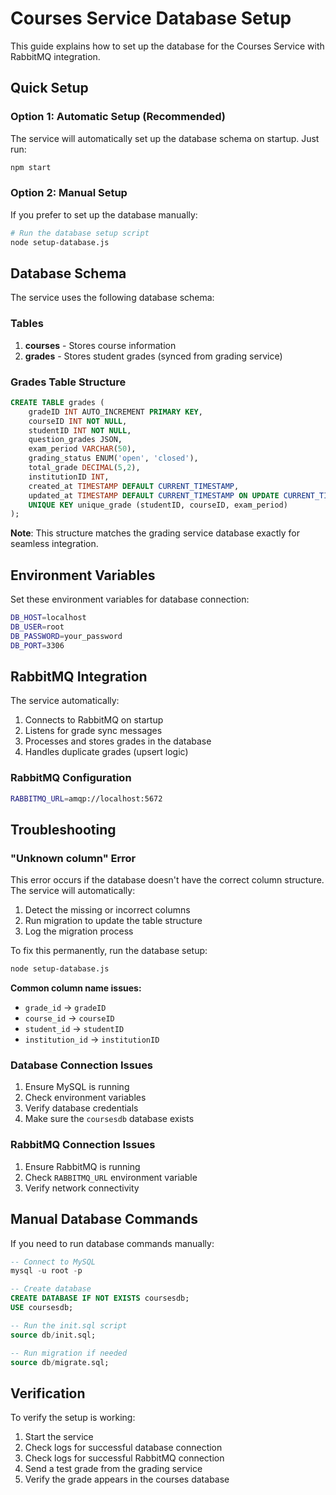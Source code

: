 # Courses Service Database Setup

This guide explains how to set up the database for the Courses Service with RabbitMQ integration.

## Quick Setup

### Option 1: Automatic Setup (Recommended)

The service will automatically set up the database schema on startup. Just run:

```bash
npm start
```

### Option 2: Manual Setup

If you prefer to set up the database manually:

```bash
# Run the database setup script
node setup-database.js
```

## Database Schema

The service uses the following database schema:

### Tables

1. **courses** - Stores course information
2. **grades** - Stores student grades (synced from grading service)

### Grades Table Structure

```sql
CREATE TABLE grades (
    gradeID INT AUTO_INCREMENT PRIMARY KEY,
    courseID INT NOT NULL,
    studentID INT NOT NULL,
    question_grades JSON,
    exam_period VARCHAR(50),
    grading_status ENUM('open', 'closed'),
    total_grade DECIMAL(5,2),
    institutionID INT,
    created_at TIMESTAMP DEFAULT CURRENT_TIMESTAMP,
    updated_at TIMESTAMP DEFAULT CURRENT_TIMESTAMP ON UPDATE CURRENT_TIMESTAMP,
    UNIQUE KEY unique_grade (studentID, courseID, exam_period)
);
```

**Note**: This structure matches the grading service database exactly for seamless integration.

## Environment Variables

Set these environment variables for database connection:

```bash
DB_HOST=localhost
DB_USER=root
DB_PASSWORD=your_password
DB_PORT=3306
```

## RabbitMQ Integration

The service automatically:

1. Connects to RabbitMQ on startup
2. Listens for grade sync messages
3. Processes and stores grades in the database
4. Handles duplicate grades (upsert logic)

### RabbitMQ Configuration

```bash
RABBITMQ_URL=amqp://localhost:5672
```

## Troubleshooting

### "Unknown column" Error

This error occurs if the database doesn't have the correct column structure. The service will automatically:

1. Detect the missing or incorrect columns
2. Run migration to update the table structure
3. Log the migration process

To fix this permanently, run the database setup:

```bash
node setup-database.js
```

**Common column name issues:**
- `grade_id` → `gradeID`
- `course_id` → `courseID` 
- `student_id` → `studentID`
- `institution_id` → `institutionID`

### Database Connection Issues

1. Ensure MySQL is running
2. Check environment variables
3. Verify database credentials
4. Make sure the `coursesdb` database exists

### RabbitMQ Connection Issues

1. Ensure RabbitMQ is running
2. Check `RABBITMQ_URL` environment variable
3. Verify network connectivity

## Manual Database Commands

If you need to run database commands manually:

```sql
-- Connect to MySQL
mysql -u root -p

-- Create database
CREATE DATABASE IF NOT EXISTS coursesdb;
USE coursesdb;

-- Run the init.sql script
source db/init.sql;

-- Run migration if needed
source db/migrate.sql;
```

## Verification

To verify the setup is working:

1. Start the service
2. Check logs for successful database connection
3. Check logs for successful RabbitMQ connection
4. Send a test grade from the grading service
5. Verify the grade appears in the courses database 